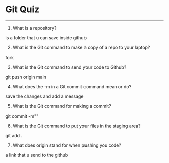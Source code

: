 # Git Quiz



---

1. What is a repository?

is a folder that u can save inside github

2. What is the Git command to make a copy of a repo to your laptop?

fork

3. What is the Git command to send your code to Github?

git push origin main

4. What does the -m in a Git commit command mean or do?

save the changes and add a message

5. What is the Git command for making a commit?

git commit -m""

6. What is the Git command to put your files in the staging area?

git add .

7. What does origin stand for when pushing you code?

a link that u send to the github
